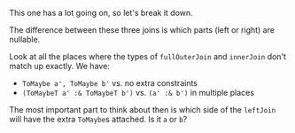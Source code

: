 This one has a lot going on, so let's break it down.

The difference between these three joins is which parts (left or right) are nullable.

Look at all the places where the types of `fullOuterJoin` and `innerJoin` don't match up exactly. We have:

- `ToMaybe a', ToMaybe b'` vs. no extra constraints
- `(ToMaybeT a' :& ToMaybeT b')` vs. `(a' :& b')` in multiple places

The most important part to think about then is which side of the `leftJoin` will have the extra `ToMaybe`s attached. Is it `a` or `b`?
